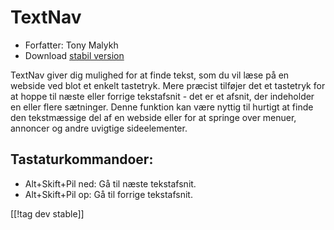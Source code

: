 # TextNav #

* Forfatter: Tony Malykh
* Download [stabil version][1]

TextNav giver dig mulighed for at finde tekst, som du vil læse på en webside
ved blot et enkelt tastetryk. Mere præcist tilføjer det et tastetryk for at
hoppe til næste eller forrige tekstafsnit - det er et afsnit, der indeholder
en eller flere sætninger. Denne funktion kan være nyttig til hurtigt at
finde den tekstmæssige del af en webside eller for at springe over menuer,
annoncer og andre uvigtige sideelementer.

## Tastaturkommandoer:
* Alt+Skift+Pil ned: Gå til næste tekstafsnit.
* Alt+Skift+Pil op: Gå til forrige tekstafsnit.

[[!tag dev stable]]

[1]: https://addons.nvda-project.org/files/get.php?file=textnav
